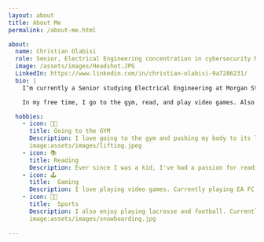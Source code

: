 ```yaml
---
layout: about
title: About Me
permalink: /about-me.html

about:
  name: Christian Olabisi
  role: Senior, Electrical Engineering concentration in cybersecurity Major at Morgan State University
  image: /assets/images/Headshot.JPG
  LinkedIn: https://www.linkedin.com/in/christian-olabisi-9a7286231/
  bio: |
    I’m currently a Senior studying Electrical Engineering at Morgan State University in Baltimore, Maryland. I expect to graduate this upcoming fall semester. I will be working on a Senior project that entails the prevention and detection of eavesdropping on a system's Network. Also, after graduation, I plan on getting my master's degree immediately.

    In my free time, I go to the gym, read, and play video games. Also learning a new hobby, which is DJing. So in my spare time, I spend my time doing. Also, plan on learning Portuguese since I'm planning a trip to Brazil and I want to be well-versed in the language.

  hobbies:
    - icon: 💪🏿
      title: Going to the GYM
      Description: I love going to the gym and pushing my body to its limit.
      image:assets/images/lifting.jpeg
    - icon: 📚
      title: Reading
      Description: Ever since I was a kid, I've had a passion for reading. I read whenever I feel like I've had too much screen time.
    - icon: 🕹️
      title:  Gaming
      Description: I love playing video games. Currently playing EA FC 25 and Red Dead Redemption 2
    - icon: 🥍🏈
      title:  Sports
      Description: I also enjoy playing lacrosse and football. Currently play lacrosse for the Morgan State Club lacrosse team. I have also been snowboarding, which was fun.
      image:assets/images/snowboarding.jpg
  
---
```

